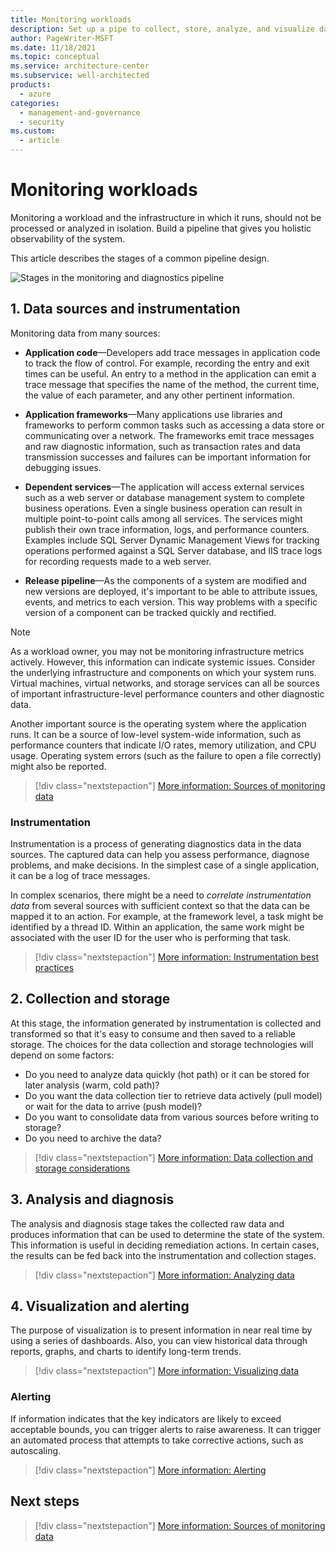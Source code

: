 ```yaml
---
title: Monitoring workloads
description: Set up a pipe to collect, store, analyze, and visualize data for monitoring and diagnostics. 
author: PageWriter-MSFT
ms.date: 11/18/2021
ms.topic: conceptual
ms.service: architecture-center
ms.subservice: well-architected
products:
  - azure
categories:
  - management-and-governance
  - security
ms.custom:
  - article
---
```


# Monitoring workloads

Monitoring a workload and the infrastructure in which it runs, should not be processed or analyzed in isolation. Build a pipeline that gives you holistic observability of the system. 

This article describes the stages of a common pipeline design.

![Stages in the monitoring and diagnostics pipeline](../../best-practices/images/monitoring/Pipeline.png)

## 1. Data sources and instrumentation

Monitoring data from many sources:
    
- **Application code**&mdash;Developers add trace messages in application code to track the flow of control. For example, recording the entry and exit times can be useful. An entry to a method in the application can emit a trace message that specifies the name of the method, the current time, the value of each parameter, and any other pertinent information.

- **Application frameworks**&mdash;Many applications use libraries and frameworks to perform common tasks such as accessing a data store or communicating over a network. The frameworks emit trace messages and raw diagnostic information, such as transaction rates and data transmission successes and failures can be important information for debugging issues.

- **Dependent services**&mdash;The application will access external services such as a web server or database management system to complete business operations. Even a single business operation can result in multiple point-to-point calls among all services. The services might publish their own trace information, logs, and performance counters. Examples include SQL Server Dynamic Management Views for tracking operations performed against a SQL Server database, and IIS trace logs for recording requests made to a web server.

- **Release pipeline**&mdash;As the components of a system are modified and new versions are deployed, it's important to be able to attribute issues, events, and metrics to each version. This way problems with a specific version of a component can be tracked quickly and rectified.

> [!NOTE]
> As a workload owner, you may not be monitoring infrastructure metrics actively. However, this information can indicate systemic issues. Consider the underlying infrastructure and components on which your system runs. Virtual machines, virtual networks, and storage services can all be sources of important infrastructure-level performance counters and other diagnostic data.
>
> Another important source is the operating system where the application runs. It can be a source of low-level system-wide information, such as performance counters that indicate I/O rates, memory utilization, and CPU usage. Operating system errors (such as the failure to open a file correctly) might also be reported.
    
> [!div class="nextstepaction"]
> [More information: Sources of monitoring data](monitor-data-sources.md)

### Instrumentation

Instrumentation is a process of generating diagnostics data in the data sources. The captured data can help you assess performance, diagnose problems, and make decisions. In the simplest case of a single  application, it can be a log of trace messages. 

In complex scenarios, there might be a need to _correlate instrumentation data_ from several sources with sufficient context so that the data can be mapped it to an action. For example, at the framework level, a task might be identified by a thread ID. Within an application, the same work might be associated with the user ID for the user who is performing that task.

> [!div class="nextstepaction"]
> [More information: Instrumentation best practices](monitor-instrument.md)
    
## 2. Collection and storage

At this stage, the information generated by instrumentation is collected and transformed so that it's easy to consume and then saved to a reliable storage. The choices for the data collection and storage technologies will depend on some factors:

- Do you need to analyze data quickly (hot path) or it can be stored for later analysis (warm, cold path)?
- Do you want the data collection tier to retrieve data actively (pull model) or wait for the data to arrive (push model)?
- Do you want to consolidate data from various sources before writing to storage?
- Do you need to archive the data?

> [!div class="nextstepaction"]
> [More information: Data collection and storage considerations](monitor-collection-data-storage.md)

## 3. Analysis and diagnosis

The analysis and diagnosis stage takes the collected raw data and produces information that can be used to determine the state of the system. This information is useful in deciding remediation actions. In certain cases, the results can be fed back into the instrumentation and collection stages. 

> [!div class="nextstepaction"]
> [More information: Analyzing data](monitor-analysis.md)

## 4. Visualization and alerting

The purpose of visualization is to present  information in near real time by using a series of dashboards. Also, you can view historical data through reports, graphs, and charts to identify long-term trends. 

> [!div class="nextstepaction"]
> [More information: Visualizing data](monitor-visualize-data.md)
    
### Alerting
    
If information indicates that the key indicators are likely to exceed acceptable bounds, you can trigger alerts to raise awareness. It can trigger an automated process that attempts to take corrective actions, such as autoscaling.

> [!div class="nextstepaction"]
> [More information: Alerting](monitor-alerts.md)


## Next steps

> [!div class="nextstepaction"]
> [More information: Sources of monitoring data](monitor-data-sources.md)

